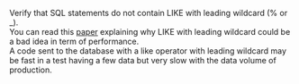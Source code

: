 Verify that SQL statements do not contain LIKE with leading wildcard (% or _).<br>
You can read this [paper](https://use-the-index-luke.com/sql/where-clause/searching-for-ranges/like-performance-tuning) explaining why LIKE with leading wildcard could be a bad idea in term of performance.<br>
A code sent to the database with a like operator with leading wildcard may be fast in a test having a few data but very slow with the data volume of production.